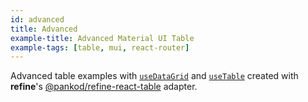 ```yaml
---
id: advanced
title: Advanced
example-title: Advanced Material UI Table
example-tags: [table, mui, react-router]
---
```


Advanced table examples with [`useDataGrid`](/docs/api-reference/mui/hooks/useDataGrid) and [`useTable`](https://react-table.tanstack.com/) created with **refine**'s [@pankod/refine-react-table](https://github.com/refinedev/refine/tree/master/packages/react-table) adapter.

<CodeSandboxExample path="table-material-ui-advanced" />
